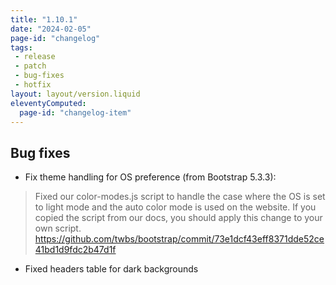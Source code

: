 ```yaml
---
title: "1.10.1"
date: "2024-02-05"
page-id: "changelog"
tags: 
 - release
 - patch
 - bug-fixes
 - hotfix
layout: layout/version.liquid
eleventyComputed:
  page-id: "changelog-item"
---
```

## Bug fixes
- Fix theme handling for OS preference (from Bootstrap 5.3.3):
> Fixed our color-modes.js script to handle the case where the OS is set to light mode and the auto color mode is used on the website. If you copied the script from our docs, you should apply this change to your own script.
https://github.com/twbs/bootstrap/commit/73e1dcf43eff8371dde52ce41bd1d9fdc2b47d1f
- Fixed headers table for dark backgrounds